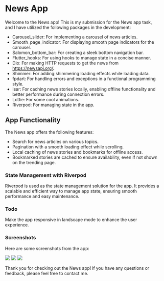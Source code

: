 # News App
Welcome to the News app! This is my submission for the News app task, and I have utilized the following packages in the development:

- Carousel_slider: For implementing a carousel of news articles.
- Smooth_page_indicator: For displaying smooth page indicators for the carousel.
- Salomon_bottom_bar: For creating a sleek bottom navigation bar.
- Flutter_hooks: For using hooks to manage state in a concise manner.
- Dio: For making HTTP requests to get the news from https://newsapi.org/.
- Shimmer: For adding shimmering loading effects while loading data.
- fpdart: For handling errors and exceptions in a functional programming style.
- Isar: For caching news stories locally, enabling offline functionality and better performance during connection errors.
- Lottie: For some cool animations.
- Riverpod: For managing state in the app.

## App Functionality
The News app offers the following features:

- Search for news articles on various topics.
- Pagination with a smooth loading effect while scrolling.
- Local caching of news stories and bookmarks for offline access.
- Bookmarked stories are cached to ensure availability, even if not shown on the trending page.

### State Management with Riverpod
Riverpod is used as the state management solution for the app. It provides a scalable and efficient way to manage app state, ensuring smooth performance and easy maintenance.

### Todo
Make the app responsive in landscape mode to enhance the user experience.

### Screenshots
Here are some screenshots from the app:

![](https://i.imgur.com/OCGE8Xh.jpg)
![](https://i.imgur.com/UUUVcdb.jpeg)
![](https://i.imgur.com/dWad8Pp.jpeg)



Thank you for checking out the News app! If you have any questions or feedback, please feel free to contact me.




